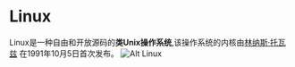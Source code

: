 Linux
==============================================================================================================
Linux是一种自由和开放源码的**类Unix操作系统**,该操作系统的内核由[林纳斯·托瓦兹](http://baike.baidu.com/link?url=od_Jki93P-r-0LU9GOjWLVGzFzzHicq_B6_ZyejWCD3FIyUaxvOXOju2v-4MSgqKkW6hAN5xYeCt4Iy6jCej1q)
在1991年10月5日首次发布。
![Alt Linux](http://baike.baidu.com/pic/linux/27050/0/6a63f6246b600c338719a2501a4c510fd8f9a1c1?fr=lemma&ct=single#aid=0&pic=6a63f6246b600c338719a2501a4c510fd8f9a1c1)
